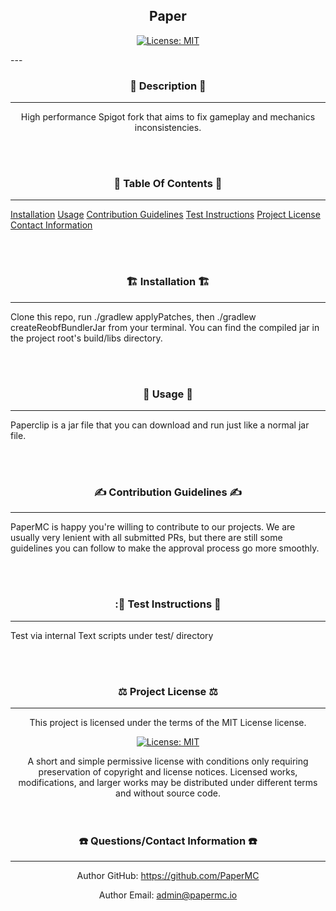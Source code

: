 

  <h2 align="center">Paper</h2>
  <div align="center">

  [![License: MIT](https://img.shields.io/badge/License-MIT-yellow.svg)](https://opensource.org/licenses/MIT)

  </div>
  ---
  


  <h3 align="center">📢 Description 📢 </h3>

  ----
  <p align="center">High performance Spigot fork that aims to fix gameplay and mechanics inconsistencies.</p>


  <br>
  <br>
  

  
  <h3 align="center">📑 Table Of Contents 📑</h3>
  
  ----
  [Installation](#install)
  [Usage](#usage)
  [Contribution Guidelines](#guide)
  [Test Instructions](#test)
  [Project License](#license)
  [Contact Information](#contact)

  <br>
  <br>
  


  <a name="install">
  <h3 align="center">🏗️	 Installation 🏗️</h3>
  </a>

  ----
  <p align="left">Clone this repo, run ./gradlew applyPatches, then ./gradlew createReobfBundlerJar from your terminal. You can find the compiled jar in the project root's build/libs directory.</p>


  <br>
  <br>
  


  <a name="usage">
  <h3 align="center">🏇	Usage 🏇</h3>
  </a>
  
  ----
  <p align="left">Paperclip is a jar file that you can download and run just like a normal jar file.</p>


  <br>
  <br>
  


  <a name="guide">
  <h3 align="center">✍️ Contribution Guidelines ✍️</h3>
  </a>
  
  ----
  <p align="left">PaperMC is happy you're willing to contribute to our projects. We are usually very lenient with all submitted PRs, but there are still some guidelines you can follow to make the approval process go more smoothly.</p>


  <br>
  <br>
  


  <a name="test">
  <h3 align="center">:🧪 Test Instructions 🧪</h3>
  </a>
  
  ----
  <p align="left">Test via internal Text scripts under test/ directory</p>


  <br>
  <br>
  


  <a name="license">
  <h3 align="center">⚖️ Project License ⚖️</h3>
  </a>
  
  ----
  <p align="center">This project is licensed under the terms of the MIT License license.</p>
  <div align="center">

  [![License: MIT](https://img.shields.io/badge/License-MIT-yellow.svg)](https://opensource.org/licenses/MIT)

  </div>

  <div align="center">A short and simple permissive license with conditions only requiring preservation of copyright and license notices. Licensed works, modifications, and larger works may be distributed under different terms and without source code.</div>

  <br>
  <br>
  


  <a name="contact">
  <h3 align="center">☎️ Questions/Contact Information ☎️</h3>
  </a>
  
  ----
  <p align="center">Author GitHub: <a href="https://github.com/PaperMC">https://github.com/PaperMC</a></p>
  <p align="center">Author Email: <a href="mailto:admin@papermc.io">admin@papermc.io</a></p>



  <br>
  <br>
  
